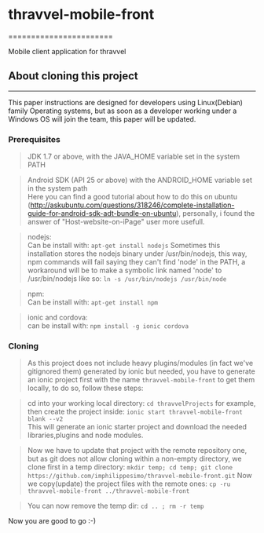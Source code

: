 # thravvel-mobile-front
=======================

Mobile client application for thravvel



## About cloning this project
----------------------------
This paper instructions are designed for developers using Linux(Debian) family Operating systems, 
but as soon as a developer working under a Windows OS will join the team, this paper will be updated.


### Prerequisites

> JDK 1.7 or above, with the JAVA_HOME variable set in the system PATH

> Android SDK (API 25 or above) with the ANDROID_HOME variable set in the system path     
  Here you can find a good tutorial about how to do this on ubuntu (http://askubuntu.com/questions/318246/complete-installation-guide-for-android-sdk-adt-bundle-on-ubuntu), 
  personally, i found the answer of "Host-website-on-iPage" user more usefull.
  
> nodejs:    
  Can be install with: `apt-get install nodejs`
  Sometimes this installation stores the nodejs binary under /usr/bin/nodejs, this way, npm commands will fail saying they can't
  find 'node' in the PATH, a workaround will be to make a symbolic link named 'node' to /usr/bin/nodejs like so:
  `ln -s /usr/bin/nodejs /usr/bin/node`
  
> npm:    
  Can be install with: `apt-get install npm`
  
> ionic and cordova:    
  can be install with: `npm install -g ionic cordova`
  
  
### Cloning
  
 > As this project does not include heavy plugins/modules (in fact we've gitignored them) generated by ionic but needed, you have to 
  generate an ionic project first  with the name `thravvel-mobile-front` to get them locally, to do so, follow these steps:
  
 > cd into your working local directory: `cd thravvelProjects` for example,
  then create the project inside:  `ionic start thravvel-mobile-front blank --v2`    
  This will generate an ionic starter project and download the needed libraries,plugins and node modules.
  
 > Now we have to update that project with the remote repository one, but as git does not allow cloning within a non-empty directory,
  we clone first in a temp directory: `mkdir temp; cd temp; git clone https://github.com/imphilippesimo/thravvel-mobile-front.git`
  Now we copy(update) the project files with the remote ones:
  `cp -ru thravvel-mobile-front ../thravvel-mobile-front`
  
 > You can now remove the temp dir: `cd .. ; rm -r temp`
  
  Now you are good to go :-)

